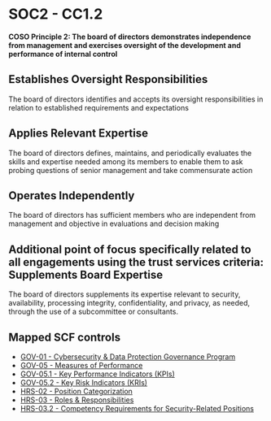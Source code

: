 # SOC2 - CC1.2
**COSO Principle 2: The board of directors demonstrates independence from management and exercises oversight of the development and performance of internal control**
## Establishes Oversight Responsibilities
The board of directors identifies and accepts its oversight responsibilities in relation to established requirements and expectations
## Applies Relevant Expertise
The board of directors defines, maintains, and periodically evaluates the skills and expertise needed among its members to enable them to ask probing questions of senior management and take commensurate action
## Operates Independently
The board of directors has sufficient members who are independent from management and objective in evaluations and decision making
## Additional point of focus specifically related to all engagements using the trust services criteria: Supplements Board Expertise
The board of directors supplements its expertise relevant to security, availability, processing integrity, confidentiality, and privacy, as needed, through the use of a subcommittee or consultants.
## Mapped SCF controls
- [GOV-01 - Cybersecurity & Data Protection Governance Program](../scf/gov-01-cybersecurity&dataprotectiongovernanceprogram.md)
- [GOV-05 - Measures of Performance](../scf/gov-05-measuresofperformance.md)
- [GOV-05.1 - Key Performance Indicators (KPIs)](../scf/gov-051-keyperformanceindicatorskpis.md)
- [GOV-05.2 - Key Risk Indicators (KRIs)](../scf/gov-052-keyriskindicatorskris.md)
- [HRS-02 - Position Categorization](../scf/hrs-02-positioncategorization.md)
- [HRS-03 - Roles & Responsibilities](../scf/hrs-03-roles&responsibilities.md)
- [HRS-03.2 - Competency Requirements for Security-Related Positions](../scf/hrs-032-competencyrequirementsforsecurity-relatedpositions.md)